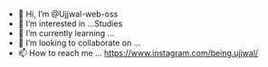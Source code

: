 - 👋 Hi, I’m @Ujjwal-web-oss
- 👀 I’m interested in ...Studies
- 🌱 I’m currently learning ...
- 💞️ I’m looking to collaborate on ...
- 📫 How to reach me ...
https://www.instagram.com/being.ujjwal/

<!---
Ujjwal-web-oss/Ujjwal-web-oss is a ✨ special ✨ repository because its `README.md` (this file) appears on your GitHub profile.
You can click the Preview link to take a look at your changes.
--->
